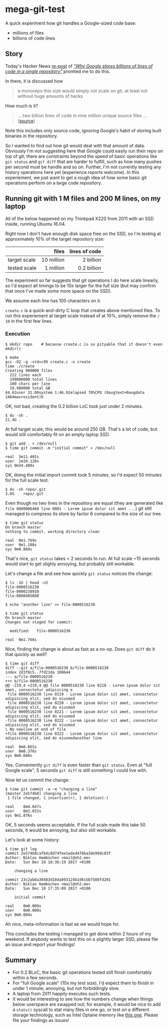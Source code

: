 # mega-git-test

A quick experiment how git handles a Google-sized code base:

* millions of files
* billions of code lines


## Story

Today's Hacker News [re-post](https://news.ycombinator.com/item?id=15889148) of [_"Why Google stores billions of lines of code in a single repository"_](https://dl.acm.org/citation.cfm?id=2854146) promted me to do this.

In there, it is discussed how

> a monorepo this size would simply not scale on git, at least not without huge amounts of hacks

How much is it?

> ... two billion lines of code in nine million unique source files ... ([source](https://cacm.acm.org/magazines/2016/7/204032-why-google-stores-billions-of-lines-of-code-in-a-single-repository/fulltext))

Note this includes only source code, ignoring Google's habit of storing built binaries in the repository.

So I wanted to find out how git would deal with that amount of data.
Obviously I'm not suggesting here that Google could easily run their repo on top of git; there are constraints beyond the speed of basic operations like `git status` and `git diff` that are harder to fulfill, such as how many pushes per second must be handle and so on.
Further, I'm not currently testing any history operations here yet (experience reports welcome).
In this experiement, we just want to get a rough idea of how some basic git operations perform on a large code repository.


## Running git with 1 M files and 200 M lines, on my laptop

All of the below happened on my Thinkpad X220 from 2011 with an SSD inside, running Ubuntu 16.04.

Right now I don't have enough disk space free on the SSD, so I'm testing at approximately 10% of the target repository size:

|              | files      | lines of code |
|--------------|-----------:|--------------:|
| target scale | 10 million | 2   billion   | 
| tested scale |  1 million | 0.2 billion   | 

The experiment so far suggests that git operations I do here scale linearly, so I'd expect all timings to be 10x larger for the full size (but may confirm that once I've made some more space on the SSD).

We assume each line has 100 characters on it.

`create.c` is a quick-and-dirty C loop that creates above mentioned files.
To run this experiement at target scale instead of at 10%, simply remove the `/ 10` in the first few lines.

### Execution

```
$ mkdir repo    # because create.c is so pityable that it doesn't even mkdir()

$ make
gcc -O2 -g -std=c99 create.c -o create
time ./create
Creating 900000 files
  222 lines each
  199800000 total lines
  100 chars per line
  19.980000 total GB
44.62user 31.00system 1:46.92elapsed 70%CPU (0avgtext+0avgdata 1464maxresident)k
```

OK, not bad, creating the 0.2 billion LoC took just under 2 minutes.

```
$ du -sh .
21.4G .
```

At full target scale, this would be around 250 GB.
That's a lot of code, but would still comfortably fit on an empty laptop SSD.

```
$ git add . > /dev/null
$ time git commit -m "initial commit" > /dev/null

real  5m11.401s
user  1m10.120s
sys 0m34.480s
```

OK, doing the initial import commit took 5 minutes, so I'd expect 50 minutes for the full scale test.

```
$ du -sh repo/.git
3.6G	repo/.git
```

Even though no two lines in the repository are equal (they are generated like `file 0000006468 line 0001 - Lorem ipsum dolor sit amet ...`) git still managed to compress its store by factor 6 compared to the size of our tree.

```
$ time git status
On branch master
nothing to commit, working directory clean

real  0m1.769s
user  0m1.188s
sys 0m0.884s
```

That's nice, `git status` takes < 2 seconds to run.
At full scale ~15 seconds would start to get slighly annoying, but probably still workable.

Let's change a file and see how quickly `git status` notices the change:

```
$ ls -1U | head -n3
file-0000516230
file-0000238910
file-0000405680

$ echo "another line" >> file-0000516230

$ time git status
On branch master
Changes not staged for commit:

  modified:   file-0000516230

real  0m1.766s
```

Nice, finding the change is about as fast as a no-op. Does `git diff` do it that quickly as well?

```
$ time git diff
diff --git a/file-0000516230 b/file-0000516230
index 2d3f8c5..7fd21da 100644
--- a/file-0000516230
+++ b/file-0000516230
@@ -219,4 +219,4 @@ file 0000516230 line 0218 - Lorem ipsum dolor sit amet, consectetur adipiscing e
 file 0000516230 line 0219 - Lorem ipsum dolor sit amet, consectetur adipiscing elit, sed do eiusmod
 file 0000516230 line 0220 - Lorem ipsum dolor sit amet, consectetur adipiscing elit, sed do eiusmod
 file 0000516230 line 0221 - Lorem ipsum dolor sit amet, consectetur adipiscing elit, sed do eiusmod
-file 0000516230 line 0222 - Lorem ipsum dolor sit amet, consectetur adipiscing elit, sed do eiusmod
\ No newline at end of file
+file 0000516230 line 0222 - Lorem ipsum dolor sit amet, consectetur adipiscing elit, sed do eiusmodanother line

real  0m0.665s
user  0m0.376s
sys 0m0.600s
```

Yes. Conveniently `git diff` is even faster than `git status`.
Even at "full Google scale", 5 seconds `git diff` is still something I could live with.

Now let us commit the change:

```
$ time git commit -a -m "changing a line"
[master 2e574b8] changing a line
 1 file changed, 1 insertion(+), 1 deletion(-)

real	0m4.647s
user	0m3.032s
sys	0m1.876s
```

OK, 5 seconds seems acceptable.
If the full scale made this take 50 seconds, it would be annoying, but also still workable.

Let's look at some history:

```
$ time git log
commit 2e574b8cafb4c8d74fee1eded476ba3de99dc83f
Author: Niklas Hambüchen <mail@nh2.me>
Date:   Sun Dec 10 18:36:19 2017 +0100

    changing a line

commit 23c2ab8a30483d18da893124b1d6cbb7500fd201
Author: Niklas Hambüchen <mail@nh2.me>
Date:   Sun Dec 10 17:35:09 2017 +0100

    initial commit

real	0m0.009s
user	0m0.000s
sys	0m0.004s
```

Ah nice, meta-information is fast as we would hope for.

This concludes the testing I managed to get done within 2 hours of my weekend.
If anybody wants to test this on a slightly larger SSD, please file an issue and report your findings!


## Summary

* For 0.2 BLoC, the basic git operations tested still finish comfortably within a few seconds.
* For "full Google scale" (10x my test size), I'd expect them to finish in under 1 minute; annoying, but not forbiddingly slow.
* A laptop from 2011 happily executes such tests.
* It would be interesting to see how the numbers change when things below userspace are swapped out; for example, it would be nice to add a `statv()` syscall to stat many files in one go, or test on a different storage technology, such as Intel Optane memory like [this one](https://www.phoronix.com/scan.php?page=article&item=intel-optane-900p&num=1). Please file your findings as issues!
